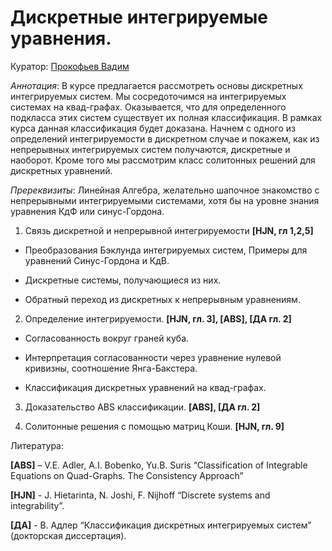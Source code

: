 # Дискретные интегрируемые уравнения.

Куратор: [Прокофьев Вадим](maito:vadprokofev@gmail.com)

*Аннотация*:
В курсе предлагается рассмотреть основы дискретных интегрируемых систем.
Мы сосредоточимся на интегрируемых системах на квад-графах. 
Оказывается, что для определенного подкласса этих систем существует их полная классификация.
В рамках курса данная классификация будет доказана.
Начнем с одного из определений интегрируемости в дискретном случае и покажем, как из непрерывных интегрируемых систем получаются, дискретные и наоборот. 
Кроме того мы рассмотрим класс солитонных решений для дискретных уравнений.



*Пререквизиты*:
Линейная Алгебра, желательно шапочное знакомство с непрерывными интегрируемыми системами, хотя бы на уровне знания уравнения КдФ или синус-Гордона.

1. Связь дискретной и непрерывной интегрируемости **[HJN, гл 1,2,5]**

  - Преобразования Бэклунда интегрируемых систем, Примеры для уравнений Синус-Гордона и  КдВ.
  
  - Дискретные системы, получающиеся из них.
    
  - Обратный переход из дискретных к непрерывным уравнениям.

  2. Определение интегрируемости. **[HJN, гл. 3], [ABS], [ДА гл. 2]**
  
  - Согласованность вокруг граней куба.
  
  - Интерпретация согласованности через уравнение нулевой кривизны, соотношение Янга-Бакстера.
  
  - Классификация дискретных уравнений на квад-графах. 

  3. Доказательство ABS классификации. **[ABS], [ДА гл. 2]**

  4. Солитонные решения с помощью матриц Коши. **[HJN, гл. 9]**

Литература:

**[ABS]** –  V.E. Adler, A.I. Bobenko, Yu.B. Suris “Classification of Integrable Equations on Quad-Graphs. The Consistency Approach”

**[HJN]** - J. Hietarinta, N. Joshi, F. Nijhoff “Discrete systems and integrability”.  

**[ДА]** - В. Адлер “Классификация дискретных интегрируемых систем” (докторская диссертация). 
